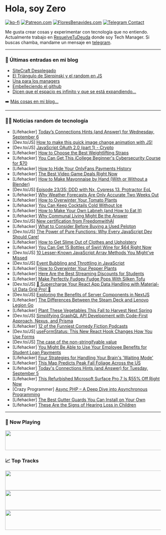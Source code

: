 # Hola, soy Zero

[![ko-fi](https://ko-fi.com/img/githubbutton_sm.svg)](https://ko-fi.com/J3J4N0LUK)
[![Patreon.com](https://img.shields.io/endpoint.svg?url=https%3A%2F%2Fshieldsio-patreon.vercel.app%2Fapi%3Fusername%3Dzerodragon%26type%3Dpatrons&style=for-the-badge)](https://patreon.com/zerodragon)
[![FloresBenavides.com](https://img.shields.io/website?down_message=oops&label=MiBlog&style=for-the-badge&up_message=online&url=https%3A%2F%2Ffloresbenavides.com)](https://floresbenavides.com)
[![Telegram Contact](https://img.shields.io/badge/escr%C3%ADbeme-ZeroDragon-%2326A5E4?style=for-the-badge&logo=telegram)](https://t.me/zerodragon)

Me gusta crear cosas y experimentar con tecnología que no entiendo.
Actualmente trabajo en [ResuelveTuDeuda](http://github.com/resuelve) donde soy Tech Manager.
Si buscas chamba, mandame un mensaje en [telegram](https://t.me/zerodragon).

---

### 📕 Últimas entradas en mi blog
<!-- BLOG-POST-LIST:START -->
- [SiteCraft Desplegado](https://floresbenavides.com/sitecraft-desplegado/)
- [El Triángulo de Sierpinski y el random en JS](https://floresbenavides.com/el-triangulo-de-sierpinski-y-el-random-en-js/)
- [Una para los managers](https://floresbenavides.com/una-para-los-managers/)
- [Embelleciendo el github](https://floresbenavides.com/embelleciendo-el-github/)
- [Dicen que el espacio es infinito y que se está expandiendo…](https://floresbenavides.com/dicen-que-el-espacio-es-infinito-y-que-se-esta-expandiendo/)
<!-- BLOG-POST-LIST:END -->

➡️ [Más cosas en mi blog...](https://floresbenavides.com)

---

### 👨‍💻 Noticias random de tecnología
<!-- TECH-POSTS:START -->
- [Lifehacker] [Today’s Connections Hints &lpar;and Answer&rpar; for Wednesday, September 6](https://lifehacker.com/connections-answer-today-september-6-2023-1850803720?utm_source=regular)
- [Dev.to/JS] [How to make this quick image change animation with JS!](https://dev.to/lensco825/how-to-make-this-quick-image-change-animation-with-js-5dke)
- [Dev.to/JS] [JavaScript OAuth 2.0 &lpar;part 1&rpar; - Crypto](https://dev.to/asg5704/javascript-oauth-20-part-1-crypto-3p4f)
- [Lifehacker] [How to Choose the Best Weightlifting Straps](https://lifehacker.com/the-three-types-of-deadlift-straps-and-how-to-choose-t-1847467436?utm_source=regular)
- [Lifehacker] [You Can Get This iCollege Beginner&#39;s Cybersecurity Course for $70](https://lifehacker.com/you-can-get-this-icollege-beginners-cybersecurity-cours-1850792590?utm_source=regular)
- [Lifehacker] [How to Hide Your OnlyFans Payments History](https://lifehacker.com/how-to-hide-your-onlyfans-payments-history-1850805975?utm_source=regular)
- [Lifehacker] [The Best Video Game Deals Right Now](https://lifehacker.com/best-video-game-deals-1850752341?utm_source=regular)
- [Lifehacker] [How to Make Mayonnaise by Hand &lpar;With or Without a Blender&rpar;](https://lifehacker.com/how-to-make-mayonnaise-by-hand-1850805172?utm_source=regular)
- [Dev.to/JS] [Episode 23/35: DDD with Nx, Cypress 13, Protractor EoL](https://dev.to/this-is-angular/episode-2335-ddd-with-nx-cypress-13-protractor-eol-40gn)
- [Lifehacker] [Why Weather Forecasts Are Only Accurate Two Weeks Out](https://lifehacker.com/why-weather-forecasts-are-only-accurate-two-weeks-out-1850653154?utm_source=regular)
- [Lifehacker] [How to Overwinter Your Tomato Plants](https://lifehacker.com/how-to-overwinter-your-tomato-plants-1850805342?utm_source=regular)
- [Lifehacker] [You Can Keep Cocktails Cold Without Ice](https://lifehacker.com/you-can-keep-cocktails-cold-without-ice-1850805314?utm_source=regular)
- [Lifehacker] [How to Make Your Own Labneh &lpar;and How to Eat It&rpar;](https://lifehacker.com/easy-labneh-recipe-1796785416?utm_source=regular)
- [Lifehacker] [Why Communal Living Might Be the Answer](https://lifehacker.com/why-communal-living-might-be-the-answer-1850804509?utm_source=regular)
- [Dev.to/JS] [New certification from FreedomwithAI](https://dev.to/kssaiteja/new-certification-from-freedomwithai-dn0)
- [Lifehacker] [What to Consider Before Buying a Used Peloton](https://lifehacker.com/peloton-bike-review-1850804329?utm_source=regular)
- [Dev.to/JS] [The Power of Pure Functions: Why Every JavaScript Dev Should Care!](https://dev.to/jcvb/the-power-of-pure-functions-why-every-javascript-dev-should-care-58f5)
- [Lifehacker] [How to Get Slime Out of Clothes and Upholstery](https://lifehacker.com/how-to-get-slime-out-of-clothes-and-upholstery-1848539844?utm_source=regular)
- [Lifehacker] [You Can Get 15 Bottles of Swirl Wine for $64 Right Now](https://lifehacker.com/you-can-get-15-bottles-of-swirl-wine-for-64-right-now-1850792657?utm_source=regular)
- [Dev.to/JS] [10 Lesser-Known JavaScript Array Methods You Might’ve Missed](https://dev.to/mainulspace/10-lesser-known-javascript-array-methods-you-mightve-missed-32b3)
- [Dev.to/JS] [Event Bubbling and Throttling in JavaScript](https://dev.to/syedmuhammadaliraza/event-bubbling-and-throttling-in-javascript-5831)
- [Lifehacker] [How to Overwinter Your Pepper Plants](https://lifehacker.com/how-to-overwinter-your-pepper-plants-1850800893?utm_source=regular)
- [Lifehacker] [Here Are the Best Streaming Discounts for Students](https://lifehacker.com/every-major-streaming-service-that-offers-a-college-dis-1849065322?utm_source=regular)
- [Lifehacker] [Make Perfectly Fudgey Fudge Pops With Silken Tofu](https://lifehacker.com/make-perfectly-fudgey-fudge-pops-with-silken-tofu-1850804032?utm_source=regular)
- [Dev.to/JS] [🎯 Supercharge Your React App Data Handling with Material-UI Data Grid Pro! 🚀](https://dev.to/anii1429/supercharge-your-react-app-data-handling-with-material-ui-data-grid-pro-36cl)
- [Dev.to/JS] [Exploring the Benefits of Server Components in NextJS](https://dev.to/nilanth/exploring-the-benefits-of-server-components-in-nextjs-1988)
- [Lifehacker] [The Differences Between the Steam Deck and Lenovo Legion Go](https://lifehacker.com/the-differences-between-the-steam-deck-and-lenovo-legio-1850802411?utm_source=regular)
- [Lifehacker] [Plant These Vegetables This Fall to Harvest Next Spring](https://lifehacker.com/plant-these-vegetables-this-fall-to-harvest-next-spring-1850803128?utm_source=regular)
- [Dev.to/JS] [Simplifying GraphQL API Development with Code-First Approach, Nexus, and Prisma](https://dev.to/blazestudios23/simplifying-graphql-api-development-with-code-first-approach-nexus-and-prisma-n63)
- [Lifehacker] [12 of the Funniest Comedy Fiction Podcasts](https://lifehacker.com/funniest-fiction-podcasts-1850802452?utm_source=regular)
- [Dev.to/JS] [useFormStatus: This New React Hook Changes How You Use Forms](https://dev.to/ubahthebuilder/this-new-react-hook-changes-how-you-use-forms-2ohb)
- [Dev.to/JS] [The case of the non-stringifyable value](https://dev.to/sabberworm/the-case-of-the-non-stringifyable-value-5bj3)
- [Lifehacker] [You Might Be Able to Use Your Employee Benefits for Student Loan Payments](https://lifehacker.com/you-might-be-able-to-use-your-employee-benefits-for-stu-1850802250?utm_source=regular)
- [Lifehacker] [Four Strategies for Handling Your Brain&#39;s &#39;Waiting Mode&#39;](https://lifehacker.com/four-strategies-for-handling-your-brains-waiting-mode-1850803018?utm_source=regular)
- [Lifehacker] [This Map Predicts Peak Fall Foliage Across the US](https://lifehacker.com/this-map-predicts-peak-fall-foliage-across-the-us-1850803042?utm_source=regular)
- [Lifehacker] [Today&#39;s Connections Hints &lpar;and Answer&rpar; for Tuesday, September 5](https://lifehacker.com/connections-answer-today-september-5-2023-1850803783?utm_source=regular)
- [Lifehacker] [This Refurbished Microsoft Surface Pro 7 Is $55% Off Right Now](https://lifehacker.com/this-refurbished-microsoft-surface-pro-7-is-55-off-ri-1850792742?utm_source=regular)
- [Crazy Programmer] [Async PHP – A Deep Dive into Asynchronous Programming](https://www.thecrazyprogrammer.com/2023/09/async-php.html)
- [Lifehacker] [The Best Gutter Guards You Can Install on Your Own](https://lifehacker.com/the-best-gutter-guards-you-can-install-on-your-own-1850802057?utm_source=regular)
- [Lifehacker] [These Are the Signs of Hearing Loss in Children](https://lifehacker.com/these-are-the-signs-of-hearing-loss-in-children-1850796880?utm_source=regular)<!-- TECH-POSTS:END -->

---

### 🎵 Now Playing
<a href="https://spotify-now-playing-dun.vercel.app/now-playing?open"><img src="https://spotify-now-playing-dun.vercel.app/now-playing" width="540" height="64"></a>

### 📈 Top Tracks
<a href="https://spotify-now-playing-dun.vercel.app/top-tracks?i=1&open"><img src="https://spotify-now-playing-dun.vercel.app/top-tracks?i=1" width="540" height="64"></a>
<a href="https://spotify-now-playing-dun.vercel.app/top-tracks?i=2&open"><img src="https://spotify-now-playing-dun.vercel.app/top-tracks?i=2" width="540" height="64"></a>
<a href="https://spotify-now-playing-dun.vercel.app/top-tracks?i=3&open"><img src="https://spotify-now-playing-dun.vercel.app/top-tracks?i=3" width="540" height="64"></a>
